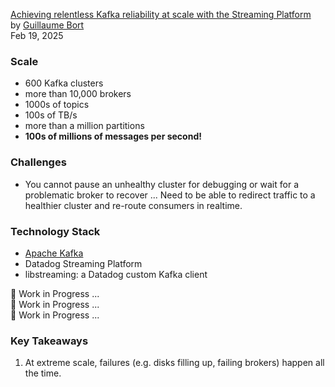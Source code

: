 
[Achieving relentless Kafka reliability at scale with the Streaming Platform](https://www.datadoghq.com/blog/engineering/streaming-platform-kafka-custom-abstractions/)<br>
by [Guillaume Bort](https://x.com/guillaumebort)<br>
Feb 19, 2025


### Scale
- 600 Kafka clusters
- more than 10,000 brokers
- 1000s of topics
- 100s of TB/s
- more than a million partitions
- **100s of millions of messages per second!**

### Challenges
- You cannot pause an unhealthy cluster for debugging or wait for a problematic broker to recover ...
  Need to be able to redirect traffic to a healthier cluster and re-route consumers in realtime.

### Technology Stack
- [Apache Kafka](https://kafka.apache.org/)
- Datadog Streaming Platform
- libstreaming: a Datadog custom Kafka client


🚧 Work in Progress ...<br>
🚧 Work in Progress ...<br>
🚧 Work in Progress ...<br>


### Key Takeaways
1. At extreme scale, failures (e.g. disks filling up, failing brokers) happen all the time.

